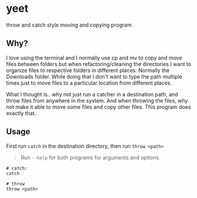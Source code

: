 # yeet
throw and catch style moving and copying program

## Why?
I love using the terminal and I normally use cp and mv to copy and move files between folders but when refactoring/cleaning the directories I want to organize files to respective folders in different places. Normally the Downloads folder. While doing that I don't want to type the path multiple times just to move files to a particular location from different places.

What I thought is.. why not just run a catcher in a destination path, and throw files from anywhere in the system. And when throwing the files, why not make it able to move some files and copy other files. This program does exactly that.

## Usage
First run `catch` in the destination directory, then run `throw <path>`
> Run `--help` for both programs for arguments and options.

```
# catch:
catch
```

```
# throw
throw <path>
```
